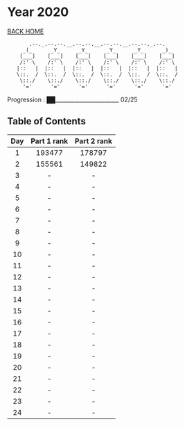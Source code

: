# Year 2020

[BACK HOME](../README.md)

```Plain Text
       .--._.--.--.__.--.--.__.--.--.__.--.--._.--.
     _(_      _Y_      _Y_      _Y_      _Y_      _)_
    [___]    [___]    [___]    [___]    [___]    [___]
    /:' \    /:' \    /:' \    /:' \    /:' \    /:' \
   |::   |  |::   |  |::   |  |::   |  |::   |  |::   |
   \::.  /  \::.  /  \::.  /  \::.  /  \::.  /  \::.  /
    \::./    \::./    \::./    \::./    \::./    \::./
     '='      '='      '='      '='      '='      '='
```

Progression : ██_______________________ 02/25

## Table of Contents

| Day | Part 1 rank | Part 2 rank |
|:---:|:-----------:|:-----------:|
|  1  |   193477    |   178797    |
|  2  |   155561    |   149822    |
|  3  |      -      |      -      |
|  4  |      -      |      -      |
|  5  |      -      |      -      |
|  6  |      -      |      -      |
|  7  |      -      |      -      |
|  8  |      -      |      -      |
|  9  |      -      |      -      |
| 10  |      -      |      -      |
| 11  |      -      |      -      |
| 12  |      -      |      -      |
| 13  |      -      |      -      |
| 14  |      -      |      -      |
| 15  |      -      |      -      |
| 16  |      -      |      -      |
| 17  |      -      |      -      |
| 18  |      -      |      -      |
| 19  |      -      |      -      |
| 20  |      -      |      -      |
| 21  |      -      |      -      |
| 22  |      -      |      -      |
| 23  |      -      |      -      |
| 24  |      -      |      -      |
